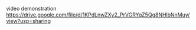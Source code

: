 video demonstration
https://drive.google.com/file/d/1KPdLnwZXy2_PrVGRYqZ5Qg8NHlbNnMuy/view?usp=sharing
